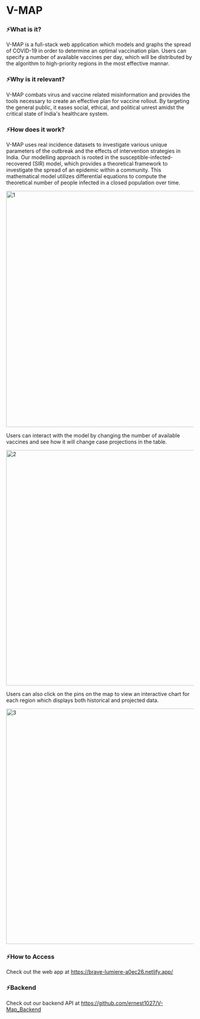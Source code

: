# V-MAP

### ⚡What is it?
V-MAP is a full-stack web application which models and graphs the spread of COVID-19 in order to determine an optimal vaccination plan. Users can specify a number of available vaccines per day, which will be distributed by the algorithm to high-priority regions in the most effective mannar.

### ⚡Why is it relevant? 
V-MAP combats virus and vaccine related misinformation and provides the tools necessary to create an effective plan for vaccine rollout. By targeting the general public, it eases social, ethical, and political unrest amidst the critical state of India's healthcare system.

### ⚡How does it work?
V-MAP uses real incidence datasets to investigate various unique parameters of the outbreak and the effects of intervention strategies in India. Our modelling approach is rooted in the susceptible-infected-recovered (SIR) model, which provides a theoretical framework to investigate the spread of an epidemic within a community. This mathematical model utilizes differential equations to compute the theoretical number of people infected in a closed population over time. 

<img width="634" alt="1" src="https://user-images.githubusercontent.com/71997372/128809468-159d8d34-0a8f-4e18-a32f-632f94c186bb.png">

Users can interact with the model by changing the number of available vaccines and see how it will change case projections in the table. 

<img width="632" alt="2" src="https://user-images.githubusercontent.com/71997372/128809655-1b9c40cc-a270-4a37-8633-ced24e8c5483.png">

Users can also click on the pins on the map to view an interactive chart for each region which displays both historical and projected data.

<img width="632" alt="3" src="https://user-images.githubusercontent.com/71997372/128809582-a4ee2e4c-3f9e-42ef-9ca3-6725c8427b6c.png">

### ⚡How to Access
Check out the web app at https://brave-lumiere-a0ec26.netlify.app/

### ⚡Backend
Check out our backend API at https://github.com/ernest1027/V-Map_Backend
